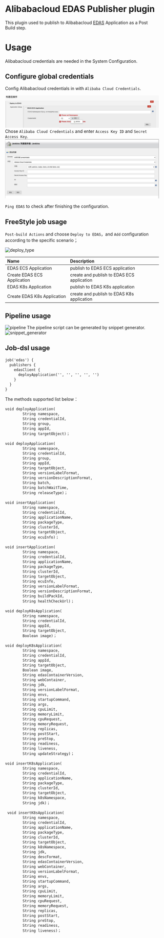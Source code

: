 # Alibabacloud EDAS Publisher plugin
This plugin used to publish to Alibabacloud [EDAS](https://www.aliyun.com/product/edas?spm=5176.12825654.h2v3icoap.479.e9392c4afgWdXy) Application as a Post Build step.

# Usage
Alibabacloud credentials are needed in the System Configuration.

## Configure global credentials
Config Alibabacloud credentials in with `Alibaba Cloud Credentials`.

![Config-1](images/config-1.png)
Chose `Alibaba Cloud Credentials` and enter `Access Key ID` and `Secret Access Key`.
![Config-2](images/config-2.png)

`Ping EDAS` to check after finishing the configuration.

## FreeStyle job usage
`Post-build Actions` and choose `Deploy to EDAS`，and `Add` configuration according to the specific scenario；

![deploy_type](images/deployType.png) 

| Name  |  Description |
| :-----|:----------|
|EDAS ECS Application| publish to EDAS ECS application |
|Create EDAS ECS Application| create and publish to EDAS ECS application |
|EDAS K8s Application| publish to EDAS K8s application |
|Create EDAS K8s Application| create and publish to EDAS K8s application |

## Pipeline usage
![pipeline](images/pipeline.png)
The pipeline script can be generated by snippet generator.
![snippet_generator](images/snippet_generator.png)

## Job-dsl usage
```
job('edas') {    
  publishers { 
    edasClient { 
      deployApplication('', '', '', '', '') 
    }
  }
}
```
The methods supported list below：
```
void deployApplication(
        String namespace,
        String credentialId,
        String group,
        String appId,
        String targetObject)；

void deployApplication(
        String namespace,
        String credentialId,
        String group,
        String appId,
        String targetObject,
        String versionLabelFormat,
        String versionDescriptionFormat,
        String batch,
        String batchWaitTime,
        String releaseType)；

void insertApplication(
        String namespace,
        String credentialId,
        String applicationName,
        String packageType,
        String clusterId,
        String targetObject,
        String ecuInfo)；

void insertApplication(
        String namespace,
        String credentialId,
        String applicationName,
        String packageType,
        String clusterId,
        String targetObject,
        String ecuInfo,
        String versionLabelFormat,
        String versionDescriptionFormat,
        String buildPackId,
        String healthCheckUrl)；

void deployK8sApplication(
        String namespace,
        String credentialId,
        String appId,
        String targetObject,
        Boolean image)；

void deployK8sApplication(
        String namespace,
        String credentialId,
        String appId,
        String targetObject,
        Boolean image,
        String edasContainerVersion,
        String webContainer,
        String jdk,
        String versionLabelFormat,
        String envs,
        String startupCommand,
        String args,
        String cpuLimit,
        String memoryLimit,
        String cpuRequest,
        String memoryRequest,
        String replicas,
        String postStart,
        String preStop,
        String readiness,
        String liveness,
        String updateStrategy)；

void insertK8sApplication(
        String namespace,
        String credentialId,
        String applicationName,
        String packageType,
        String clusterId,
        String targetObject,
        String k8sNamespace,
        String jdk)；

 void insertK8sApplication(
        String namespace,
        String credentialId,
        String applicationName,
        String packageType,
        String clusterId,
        String targetObject,
        String k8sNamespace,
        String jdk,
        String descFormat,
        String edasContainerVersion,
        String webContainer,
        String versionLabelFormat,
        String envs,
        String startupCommand,
        String args,
        String cpuLimit,
        String memoryLimit,
        String cpuRequest,
        String memoryRequest,
        String replicas,
        String postStart,
        String preStop,
        String readiness,
        String liveness)；
```
